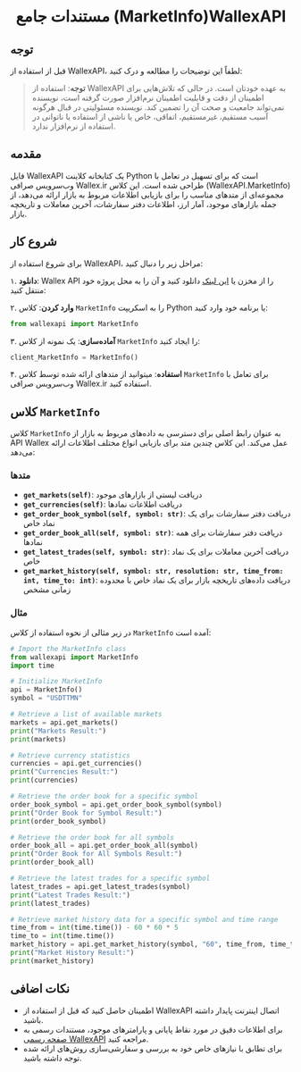 # <p align="center"> مستندات جامع (MarketInfo)WallexAPI

## توجه

قبل از استفاده از WallexAPI، لطفاً این توضیحات را مطالعه و درک کنید:

> **توجه**: استفاده از WallexAPI به عهده خودتان است. در حالی که تلاش‌هایی برای اطمینان از دقت و قابلیت اطمینان نرم‌افزار صورت گرفته است، نویسنده نمی‌تواند جامعیت و صحت آن را تضمین کند. نویسنده مسئولیتی در قبال هرگونه آسیب مستقیم، غیرمستقیم، اتفاقی، خاص یا ناشی از استفاده یا ناتوانی در استفاده از نرم‌افزار ندارد.

## مقدمه

فایل WallexAPI یک کتابخانه کلاینت Python است که برای تسهیل در تعامل با وب‌سرویس صرافی Wallex.ir طراحی شده است. این کلاس (WallexAPI.MarketInfo) مجموعه‌ای از متدهای مناسب را برای بازیابی اطلاعات مربوط به بازار ارائه می‌دهد، از جمله بازارهای موجود، آمار ارز، اطلاعات دفتر سفارشات، آخرین معاملات و تاریخچه بازار.

## شروع کار

برای شروع استفاده از WallexAPI، مراحل زیر را دنبال کنید:

۱. **دانلود**: Wallex API را از مخزن یا [این لینک](https://codeload.github.com/mohzeh/WallexApi/zip/refs/heads/main) دانلود کنید و آن را به محل پروژه خود منتقل کنید:

۲. **وارد کردن**: کلاس `MarketInfo` را به اسکریپت Python یا برنامه خود وارد کنید:

   ```python
   from wallexapi import MarketInfo
   ```

۳. **آماده‌سازی**: یک نمونه از کلاس `MarketInfo` را ایجاد کنید:

   ```python
   client_MarketInfo = MarketInfo()
   ```

۴. **استفاده**: میتوانید از متدهای ارائه شده توسط کلاس `MarketInfo` برای تعامل با وب‌سرویس صرافی Wallex.ir استفاده کنید.

## کلاس `MarketInfo`

کلاس `MarketInfo` به عنوان رابط اصلی برای دسترسی به داده‌های مربوط به بازار از API Wallex عمل می‌کند. این کلاس چندین متد برای بازیابی انواع مختلف اطلاعات ارائه می‌دهد:

### متدها

- **`get_markets(self)`**: دریافت لیستی از بازارهای موجود
- **`get_currencies(self)`**: دریافت اطلاعات نمادها
- **`get_order_book_symbol(self, symbol: str)`**: دریافت دفتر سفارشات برای یک نماد خاص
- **`get_order_book_all(self, symbol: str)`**: دریافت دفتر سفارشات برای همه نمادها
- **`get_latest_trades(self, symbol: str)`**: دریافت آخرین معاملات برای یک نماد خاص
- **`get_market_history(self, symbol: str, resolution: str, time_from: int, time_to: int)`**: دریافت داده‌های تاریخچه بازار برای یک نماد خاص با محدوده زمانی مشخص

### مثال

در زیر مثالی از نحوه استفاده از کلاس `MarketInfo` آمده است:

```python
# Import the MarketInfo class
from wallexapi import MarketInfo
import time

# Initialize MarketInfo
api = MarketInfo()
symbol = "USDTTMN"

# Retrieve a list of available markets
markets = api.get_markets()
print("Markets Result:")
print(markets)

# Retrieve currency statistics
currencies = api.get_currencies()
print("Currencies Result:")
print(currencies)

# Retrieve the order book for a specific symbol
order_book_symbol = api.get_order_book_symbol(symbol)
print("Order Book for Symbol Result:")
print(order_book_symbol)

# Retrieve the order book for all symbols
order_book_all = api.get_order_book_all(symbol)
print("Order Book for All Symbols Result:")
print(order_book_all)

# Retrieve the latest trades for a specific symbol
latest_trades = api.get_latest_trades(symbol)
print("Latest Trades Result:")
print(latest_trades)

# Retrieve market history data for a specific symbol and time range
time_from = int(time.time()) - 60 * 60 * 5
time_to = int(time.time())
market_history = api.get_market_history(symbol, "60", time_from, time_to)
print("Market History Result:")
print(market_history)
```

## نکات اضافی

- اطمینان حاصل کنید که قبل از استفاده از WallexAPI اتصال اینترنت پایدار داشته باشید.
- برای اطلاعات دقیق در مورد نقاط پایانی و پارامترهای موجود، مستندات رسمی به [صفحه رسمی WallexAPI](https://api-docs.wallex.ir/) مراجعه کنید.
- برای تطابق با نیازهای خاص خود به بررسی و سفارشی‌سازی روش‌های ارائه شده توجه داشته باشید.
